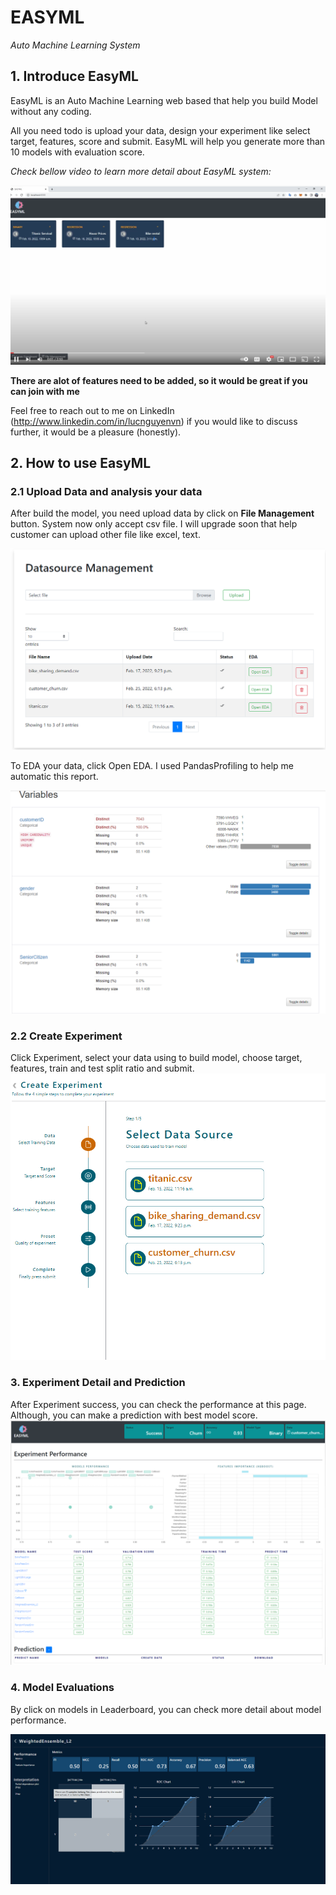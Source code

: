# EASYML
*Auto Machine Learning System*

## 1. Introduce EasyML

EasyML is an Auto Machine Learning web based that help you build Model without any coding. 

All you need todo is upload your data, design your experiment like select target, features, score and submit.
EasyML will help you generate more than 10 models with evaluation score.

*Check bellow video to learn more detail about EasyML system:*

[![img.png](docs/img/img.png)](https://www.youtube.com/watch?v=jRtNJl3y2as&t)

**There are alot of features need to be added, so it would be great if you can join with me**

Feel free to reach out to me on LinkedIn (http://www.linkedin.com/in/lucnguyenvn) if you would like to discuss further, it would be a pleasure (honestly).

## 2. How to use EasyML

### 2.1 Upload Data and analysis your data
After build the model, you need upload data by click on **File Management** button.
System now only accept csv file. I will upgrade soon that help customer can upload other file like excel, text.

![img_1.png](docs/img/img_1.png)

To EDA your data, click Open EDA. I used PandasProfiling to help me automatic this report.

![img_2.png](docs/img/img_2.png)

### 2.2 Create Experiment

Click Experiment, select your data using to build model, choose target, features, train and test split ratio and submit.
![img_3.png](docs/img/img_3.png)

### 3. Experiment Detail and Prediction
After Experiment success, you can check the performance at this page.
Although, you can make a prediction with best model score.
![img_4.png](docs/img/img_4.png)

### 4. Model Evaluations
By click on models in Leaderboard, you can check more detail about model performance.

![img_5.png](docs/img/img_5.png)
